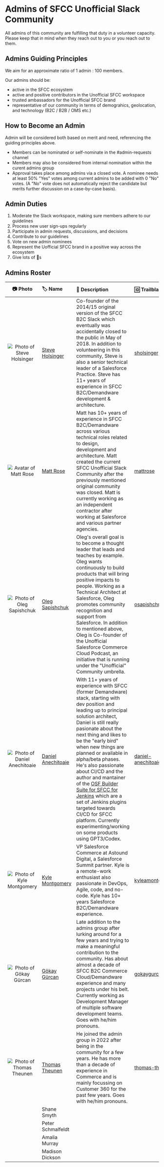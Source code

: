 # Admins of SFCC Unofficial Slack Community

All admins of this community are fulfilling that duty in a volunteer capacity. Please keep that in mind when they reach out to you or you reach out to them.

## Admins Guiding Principles

We aim for an approximate ratio of 1 admin : 100 members.

Our admins should be:
* active in the SFCC ecosystem
* active and positive contributors in the Unofficial SFCC workspace
* trusted ambassadors for the Unofficial SFCC brand
* representative of our community in terms of demograhics, geolocation, and technology (B2C / B2B / OMS etc.)

## How to Become an Admin

Admin will be considered both based on merit and need, referencing the guiding principles above. 

* Members can be nominated or self-nominate in the #admin-requests channel
* Members may also be considered from internal nomination within the curent admins group
* Approval takes place among admins via a closed vote. A nominee needs at least 50% "Yes" votes among current admins to be added with 0 "No" votes. (A "No" vote does not automatically reject the candidate but merits further discussion on a case-by-case basis).

## Admin Duties

1. Moderate the Slack workspace, making sure members adhere to our guidelines
2. Process new user sign-ups regularly
3. Participate in admin requests, discussions, and decisions
4. Contribute to our guidelines
5. Vote on new admin nominees
6. Represent the Uofficial SFCC brand in a positive way across the ecosystem
7. Give lots of 🌮s

## Admins Roster

| :camera: Photo| :label: Name | :book: Description | :id: Trailblazer ID | :octocat: GH ID |
| :--: | :--- | :---------- | :------------- | :--------: |
|![Photo of Steve Holsinger](https://ca.slack-edge.com/TAU70QQBY-UAV0HQQJK-9d8b4e70c62e-72)|[Steve Holsinger](https://sfcc-unofficial.slack.com/team/UAV0HQQJK)|Co-founder of the 2014/15 original version of the SFCC B2C Slack which eventually was accidentally closed to the public in May of 2018. In addition to volunteering in this community, Steve is also a senior technical leader of a Salesforce Practice. Steve has 11+ years of experience in SFCC B2C/Demandware development & architecture.| [sholsinger](https://trailblazer.me/id/sholsinger) | [sholsinger](https://github.com/sholsinger) |
|![Avatar of Matt Rose](https://www.gravatar.com/avatar/fe2e106fbcbeea6f0b949e3594f18840)|[Matt Rose](https://sfcc-unofficial.slack.com/team/UAT3HAL92)| Matt has 10+ years of experience in SFCC B2C/Demandware across various technical roles related to design, development and architecture. Matt created the current SFCC Unofficial Slack Community after the previously mentioned original community was closed. Matt is currently working as an independent contractor after working at Salesforce and various partner agencies.  | [mattrose](https://trailblazer.me/id/mattrose) | [matthewrose](https://github.com/matthewrose) |
|![Photo of Oleg Sapishchuk](https://ca.slack-edge.com/TAU70QQBY-UASPSP28H-776050e8d86e-72)|[Oleg Sapishchuk](https://sfcc-unofficial.slack.com/team/UASPSP28H)| Oleg's overall goal is to become a thought leader that leads and teaches by example. Oleg wants continuously to build products that will bring positive impacts to people. Working as a Technical Architect at Salesforce, Oleg promotes community recognition and support from Salesforce. In addition to mentioned above, Oleg is Co-founder of the Unofficial Salesforce Commerce Cloud Podcast, an initiative that is running under the "Unofficial" Community umbrella.| [osapishchuk](https://trailblazer.me/id/osapishchuk) | [Gektorian](https://github.com/Gektorian) |
|![Photo of Daniel Anechitoaie](https://ca.slack-edge.com/TAU70QQBY-UAV9A93GF-a999f8ff1837-512)|[Daniel Anechitoaie](https://sfcc-unofficial.slack.com/team/UAV9A93GF)| With 11+ years of experience with SFCC (former Demandware) stack, starting with dev position and leading up to principal solution architect, Daniel is still really pasionate about the next thing and likes to be the "early bird" when new things are planned or available in alpha/beta phases. He's also passionate about CI/CD and the author and mantainer of the [OSF Builder Suite for SFCC for Jenkins](https://plugins.jenkins.io/ui/search/?query=OSF%20Builder%20Suite%20For%20Salesforce%20Commerce%20Cloud) which are a set of Jenkins plugins targeted towards CI/CD for SFCC platform. Currently experimenting/working on some products using GPT3/Codex. | [daniel-anechitoaie](https://trailblazer.me/id/daniel-anechitoaie) | [danechitoaie](https://github.com/danechitoaie) |
|![Photo of Kyle Montgomery](https://ca.slack-edge.com/T04T4TH8W-U5L4G7NCA-28205ce68242-72)|[Kyle Montgomery](https://sfcc-unofficial.slack.com/team/UAW7KE9HV)|VP Salesforce Commerce at Astound Digital, a Salesforce Summit partner. Kyle is a remote-work enthusiast also passionate in DevOps, Agile, code, and no-code. Kyle has 10+ years Salesforce B2C/Demandware experience. | [kyleamontgomery](https://trailblazer.me/id/kyleamontgomery) | [k-montgomery](https://github.com/k-montgomery) |
|![Photo of Gökay Gürcan](https://ca.slack-edge.com/TAU70QQBY-UAYMETYLX-b784d49304f1-72)|[Gökay Gürcan](https://sfcc-unofficial.slack.com/team/UAYMETYLX)|Late addition to the admins group after lurking around for a few years and trying to make a meaningful contribution to the community. Has about almost a decade of SFCC B2C Commerce Cloud/Demandware experience and many projects under his belt. Currently working as Development Manager of multiple software development teams. Goes with he/him pronouns.| [gokaygurcan](https://trailblazer.me/id/gokaygurcan) | [gokaygurcan](https://github.com/gokaygurcan)|
|![Photo of Thomas Theunen](https://ca.slack-edge.com/TAU70QQBY-UFR4SL94H-78b02c36955b-512)|[Thomas Theunen](https://sfcc-unofficial.slack.com/team/UFR4SL94H)|He joined the admin group in 2022 after being in the community for a few years. He has more than a decade of experience in Commerce and is mainly focussing on Customer 360 for the past few years. Goes with he/him pronouns. | [thomas-theunen](https://trailblazer.me/id/thomas-theunen) |[taurgis](https://github.com/taurgis)|
||Shane Smyth|
||Peter Schmalfeldt|
||Amalia Murray|
||Madison Dickson|
